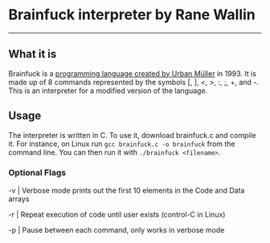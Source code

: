 
# Brainfuck interpreter by Rane Wallin
---
## What it is
Brainfuck is a [programming language created by Urban Müller](https://en.wikipedia.org/wiki/Brainfuck) in 1993. It is made up of 8 commands represented by the symbols [, ], <, >, :, ;, +, and -. This is an interpreter for a modified version of the language.

## Usage
The interpreter is written in C. To use it, download brainfuck.c and compile it. For instance, on Linux run `gcc brainfuck.c -o brainfuck` from the command line. You can then run it with `./brainfuck <filename>`.

### Optional Flags

-v | Verbose mode prints out the first 10 elements in the Code and Data arrays

-r | Repeat execution of code until user exists (control-C in Linux)

-p | Pause between each command, only works in verbose mode


